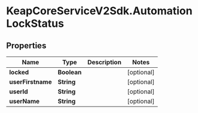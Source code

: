 # KeapCoreServiceV2Sdk.AutomationLockStatus

## Properties

Name | Type | Description | Notes
------------ | ------------- | ------------- | -------------
**locked** | **Boolean** |  | [optional] 
**userFirstname** | **String** |  | [optional] 
**userId** | **String** |  | [optional] 
**userName** | **String** |  | [optional] 


